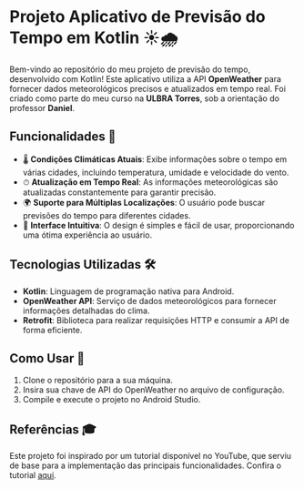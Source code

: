 # Projeto Aplicativo de Previsão do Tempo em Kotlin ☀️🌧️

Bem-vindo ao repositório do meu projeto de previsão do tempo, desenvolvido com Kotlin! Este aplicativo utiliza a API **OpenWeather** para fornecer dados meteorológicos precisos e atualizados em tempo real. Foi criado como parte do meu curso na **ULBRA Torres**, sob a orientação do professor **Daniel**.

## Funcionalidades 📱

- 🌡 **Condições Climáticas Atuais**: Exibe informações sobre o tempo em várias cidades, incluindo temperatura, umidade e velocidade do vento.
- ⏱ **Atualização em Tempo Real**: As informações meteorológicas são atualizadas constantemente para garantir precisão.
- 🌍 **Suporte para Múltiplas Localizações**: O usuário pode buscar previsões do tempo para diferentes cidades.
- 🎨 **Interface Intuitiva**: O design é simples e fácil de usar, proporcionando uma ótima experiência ao usuário.

## Tecnologias Utilizadas 🛠

- **Kotlin**: Linguagem de programação nativa para Android.
- **OpenWeather API**: Serviço de dados meteorológicos para fornecer informações detalhadas do clima.
- **Retrofit**: Biblioteca para realizar requisições HTTP e consumir a API de forma eficiente.

## Como Usar 🚀

1. Clone o repositório para a sua máquina.
2. Insira sua chave de API do OpenWeather no arquivo de configuração.
3. Compile e execute o projeto no Android Studio.

## Referências 🎓

Este projeto foi inspirado por um tutorial disponível no YouTube, que serviu de base para a implementação das principais funcionalidades. Confira o tutorial [aqui]([https://www.youtube.com/watch?v=OybehG-rlm0](https://www.youtube.com/watch?v=QFGKV8j2ulY)).
